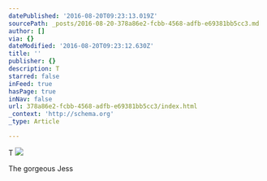 ```yaml
---
datePublished: '2016-08-20T09:23:13.019Z'
sourcePath: _posts/2016-08-20-378a86e2-fcbb-4568-adfb-e69381bb5cc3.md
author: []
via: {}
dateModified: '2016-08-20T09:23:12.630Z'
title: ''
publisher: {}
description: T
starred: false
inFeed: true
hasPage: true
inNav: false
url: 378a86e2-fcbb-4568-adfb-e69381bb5cc3/index.html
_context: 'http://schema.org'
_type: Article

---
```

T
![](https://the-grid-user-content.s3-us-west-2.amazonaws.com/04aa8337-820b-48a4-a2bc-0db0f1ca79b7.jpg)

The gorgeous Jess